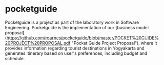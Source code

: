 # pocketguide

Pocketguide is a project as part of the laboratory work in Software Engineering. Pocketguide is the implementation of our [business model proposal] (https://github.com/roarnes/pocketguide/blob/master/POCKET%20GUIDE%20PROJECT%20PROPOSAL.pdf "Pocket Guide Project Proposal"), where it provides information regarding tourist destinations in Yogyakarta and generates itinerary based on user's preferences, including budget and schedule.
